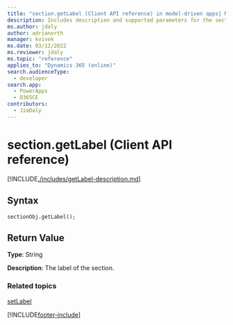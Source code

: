 ```yaml
---
title: "section.getLabel (Client API reference) in model-driven apps| MicrosoftDocs"
description: Includes description and supported parameters for the section.getLabel method.
ms.author: jdaly
author: adrianorth
manager: kvivek
ms.date: 03/12/2022
ms.reviewer: jdaly
ms.topic: "reference"
applies_to: "Dynamics 365 (online)"
search.audienceType: 
  - developer
search.app: 
  - PowerApps
  - D365CE
contributors:
  - JimDaly
---
```

# section.getLabel (Client API reference)



[!INCLUDE[./includes/getLabel-description.md](./includes/getLabel-description.md)] 

## Syntax

`sectionObj.getLabel();`

## Return Value

**Type**: String

**Description**: The label of the section.

### Related topics

[setLabel](setLabel.md)



[!INCLUDE[footer-include](../../../../../includes/footer-banner.md)]